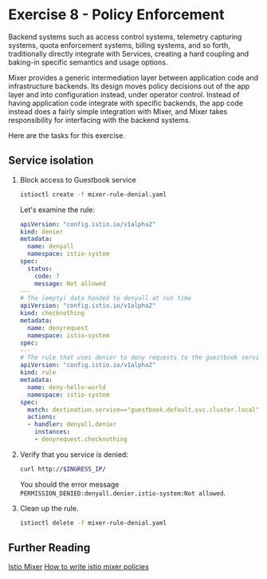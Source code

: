 # Exercise 8 - Policy Enforcement

Backend systems such as access control systems, telemetry capturing systems, quota enforcement systems, billing systems, and so forth, traditionally directly integrate with Services, creating a hard coupling and baking-in specific semantics and usage options.

Mixer provides a generic intermediation layer between application code and infrastructure backends. Its design moves policy decisions out of the app layer and into configuration instead, under operator control. Instead of having application code integrate with specific backends, the app code instead does a fairly simple integration with Mixer, and Mixer takes responsibility for interfacing with the backend systems.

Here are the tasks for this exercise.

## Service isolation

1. Block access to Guestbook service

    ```sh
    istioctl create -f mixer-rule-denial.yaml
    ```

    Let's examine the rule:

    ```yaml
    apiVersion: "config.istio.io/v1alpha2"
    kind: denier
    metadata:
      name: denyall
      namespace: istio-system
    spec:
      status:
        code: 7
        message: Not allowed
    ---
    # The (empty) data handed to denyall at run time
    apiVersion: "config.istio.io/v1alpha2"
    kind: checknothing
    metadata:
      name: denyrequest
      namespace: istio-system
    spec:
    ---
    # The rule that uses denier to deny requests to the guestbook service
    apiVersion: "config.istio.io/v1alpha2"
    kind: rule
    metadata:
      name: deny-hello-world
      namespace: istio-system
    spec:
      match: destination.service=="guestbook.default.svc.cluster.local"
      actions:
      - handler: denyall.denier
        instances:
        - denyrequest.checknothing
    ```

2. Verify that you service is denied:

    ```sh
    curl http://$INGRESS_IP/
    ```
    You should the error message `PERMISSION_DENIED:denyall.denier.istio-system:Not allowed`.

3. Clean up the rule.
    ```sh
    istioctl delete -f mixer-rule-denial.yaml
    ```
## Further Reading
[Istio Mixer](https://istio.io/docs/concepts/policy-and-control/mixer.html)
[How to write istio mixer policies](https://medium.com/@szihai_37982/how-to-write-istio-mixer-policies-50dc639acf75)
